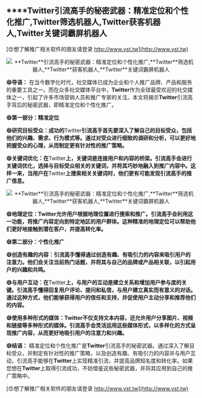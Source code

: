 ## ****Twitter**引流高手的秘密武器：精准定位和个性化推广,**Twitter**筛选机器人,**Twitter**获客机器人,**Twitter**关键词霸屏机器人**

[😍想了解推广相关软件的朋友请登录 http://www.vst.tw](http://www.vst.tw)

 <center><img src="https://vst.tw/MP4/tuiguang/png/6.png" alt="**Twitter**引流高手的秘密武器：精准定位和个性化推广,**Twitter**筛选机器人,**Twitter**获客机器人,**Twitter**关键词霸屏机器人"></center>

**😄导语：**
在当今数字化时代，社交媒体已成为企业和个人推广品牌、产品和服务的重要工具之一。而在众多社交媒体平台中，**Twitter**作为全球最受欢迎的社交媒体之一，引起了许多市场营销人员和推广专家的关注。本文将揭示**Twitter**引流高手背后的秘密武器，即精准定位和个性化推广。

**😄第一部分：精准定位**

**😄研究目标受众：成功的**Twitter**引流高手首先要深入了解自己的目标受众，包括他们的兴趣、需求、行为模式等。通过对受众进行细致的调研和分析，可以更好地把握受众的心理，从而制定更有针对性的推广策略。**

**😄关键词优化：在**Twitter**上，关键词是连接用户和内容的桥梁。引流高手会进行关键词优化，选择与目标受众相关的关键词，并将其巧妙地融入到推广内容中。这样一来，当用户在**Twitter**上搜索相关关键词时，他们更有可能发现引流高手的推广信息。**

 <center><img src="https://vst.tw/MP4/tuiguang/png/1.png" alt="**Twitter**引流高手的秘密武器：精准定位和个性化推广,**Twitter**筛选机器人,**Twitter**获客机器人,**Twitter**关键词霸屏机器人"></center>

**😄地理定位：**Twitter**允许用户根据地理位置进行搜索和推广。引流高手会利用这一功能，将推广内容定向到特定地区的用户群体。这种精准的地理定位可以帮助他们更好地接触到潜在客户，并提高转化率。**

**😄第二部分：个性化推广**

**😄创造有趣的内容：引流高手懂得通过创造有趣、有吸引力的内容来吸引用户的注意力。他们会关注当前热门话题，并将其与自己的品牌或产品相关联，以引起用户的兴趣和共鸣。**

**😄与用户互动：在**Twitter**上，与用户的互动是建立关系和增加用户参与度的关键。引流高手懂得回复用户评论、提问和私信，与用户建立真实而有意义的对话。通过这种方式，他们能够获得用户的信任和支持，并促使用户主动分享和推荐他们的内容。**

**😄使用多种形式的媒体：**Twitter**不仅支持文本内容，还允许用户分享图片、视频和链接等多种形式的媒体。引流高手会灵活运用这些媒体形式，以多样化的方式呈现推广内容，从而更好地吸引用户的注意力和兴趣。**

**😄结语：**
精准定位和个性化推广是**Twitter**引流高手的秘密武器。通过深入了解目标受众，并制定有针对性的推广策略，以及创造有趣、有吸引力的内容并与用户互动，引流高手能够在**Twitter**上实现精准引流，并提高品牌知名度和转化率。如果您想在**Twitter**上取得引流成功，不妨借鉴这些秘密武器，并将其应用到自己的推广策略中。

[😍想了解推广相关软件的朋友请登录 http://www.vst.tw](http://www.vst.tw)



